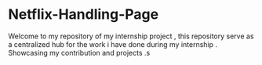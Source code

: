 # Netflix-Handling-Page
Welcome to my repository of my internship project , this repository serve as a centralized hub for the work i have done during my internship . Showcasing my contribution and projects .s
